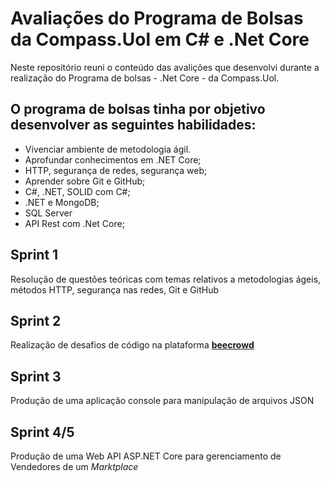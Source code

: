 # Avaliações do Programa de Bolsas da Compass.Uol em C# e .Net Core

Neste repositório reuni o conteúdo das avalições que desenvolvi durante a realização do Programa de bolsas - .Net Core - da Compass.Uol. 

## O programa de bolsas tinha por objetivo desenvolver as seguintes habilidades: 

- Vivenciar ambiente de metodologia ágil.
- Aprofundar conhecimentos em .NET Core; 
- HTTP, segurança de redes, segurança web;
- Aprender sobre Git e GitHub;
- C#, .NET, SOLID com C#;
- .NET e MongoDB;
- SQL Server
- API Rest com .Net Core;

## Sprint 1

Resolução de questões teóricas com temas relativos a metodologias ágeis, métodos HTTP, segurança nas redes, Git e GitHub

## Sprint 2

Realização de desafios de código na plataforma **[beecrowd](https://www.beecrowd.com.br)** 

## Sprint 3

Produção de uma aplicação console para manipulação de arquivos JSON

## Sprint 4/5

Produção de uma Web API ASP.NET Core para gerenciamento de Vendedores de um *Marktplace*